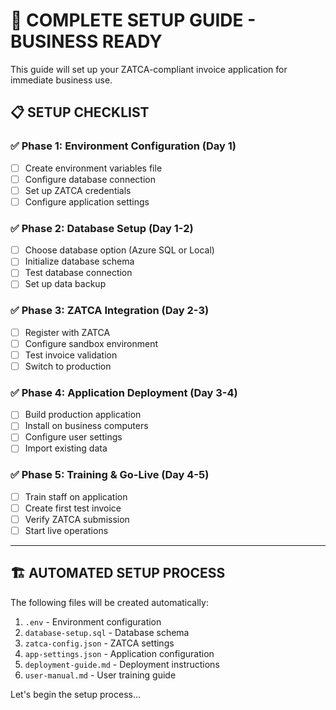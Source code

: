 # 🔧 COMPLETE SETUP GUIDE - BUSINESS READY

This guide will set up your ZATCA-compliant invoice application for immediate business use.

## 📋 **SETUP CHECKLIST**

### ✅ **Phase 1: Environment Configuration (Day 1)**

- [ ] Create environment variables file
- [ ] Configure database connection
- [ ] Set up ZATCA credentials
- [ ] Configure application settings

### ✅ **Phase 2: Database Setup (Day 1-2)**

- [ ] Choose database option (Azure SQL or Local)
- [ ] Initialize database schema
- [ ] Test database connection
- [ ] Set up data backup

### ✅ **Phase 3: ZATCA Integration (Day 2-3)**

- [ ] Register with ZATCA
- [ ] Configure sandbox environment
- [ ] Test invoice validation
- [ ] Switch to production

### ✅ **Phase 4: Application Deployment (Day 3-4)**

- [ ] Build production application
- [ ] Install on business computers
- [ ] Configure user settings
- [ ] Import existing data

### ✅ **Phase 5: Training & Go-Live (Day 4-5)**

- [ ] Train staff on application
- [ ] Create first test invoice
- [ ] Verify ZATCA submission
- [ ] Start live operations

---

## 🏗️ **AUTOMATED SETUP PROCESS**

The following files will be created automatically:

1. `.env` - Environment configuration
2. `database-setup.sql` - Database schema
3. `zatca-config.json` - ZATCA settings
4. `app-settings.json` - Application configuration
5. `deployment-guide.md` - Deployment instructions
6. `user-manual.md` - User training guide

Let's begin the setup process...
